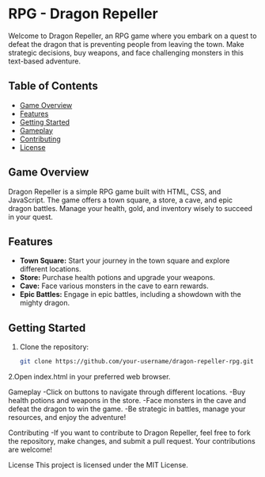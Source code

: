 # RPG - Dragon Repeller

Welcome to Dragon Repeller, an RPG game where you embark on a quest to defeat the dragon that is preventing people from leaving the town. Make strategic decisions, buy weapons, and face challenging monsters in this text-based adventure.

## Table of Contents

- [Game Overview](#game-overview)
- [Features](#features)
- [Getting Started](#getting-started)
- [Gameplay](#gameplay)
- [Contributing](#contributing)
- [License](#license)

## Game Overview

Dragon Repeller is a simple RPG game built with HTML, CSS, and JavaScript. The game offers a town square, a store, a cave, and epic dragon battles. Manage your health, gold, and inventory wisely to succeed in your quest.

## Features

- **Town Square:** Start your journey in the town square and explore different locations.
- **Store:** Purchase health potions and upgrade your weapons.
- **Cave:** Face various monsters in the cave to earn rewards.
- **Epic Battles:** Engage in epic battles, including a showdown with the mighty dragon.

## Getting Started

1. Clone the repository:
   ```bash
   git clone https://github.com/your-username/dragon-repeller-rpg.git

2.Open index.html in your preferred web browser.

Gameplay
-Click on buttons to navigate through different locations.
-Buy health potions and weapons in the store.
-Face monsters in the cave and defeat the dragon to win the game.
-Be strategic in battles, manage your resources, and enjoy the adventure!

Contributing
-If you want to contribute to Dragon Repeller, feel free to fork the repository, make changes, and submit a pull request. Your contributions are welcome!

License
This project is licensed under the MIT License.